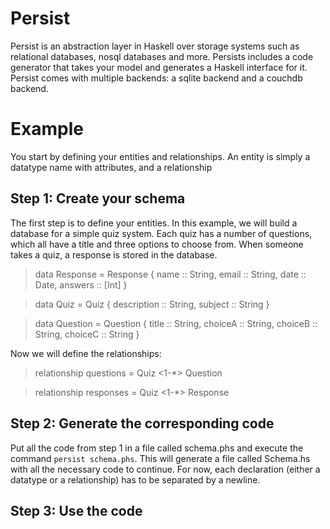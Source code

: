 Persist
=======

Persist is an abstraction layer in Haskell over storage systems such as
relational databases, nosql databases and more. Persists includes a code
generator that takes your model and generates a Haskell interface for it.
Persist comes with multiple backends: a sqlite backend and a couchdb backend.

Example
============

You start by defining your entities and relationships. An entity is simply a
datatype name with attributes, and a relationship 

Step 1: Create your schema
--------------------------

The first step is to define your entities. In this example, we will build a
database for a simple quiz system. Each quiz has a number of questions, which
all have a title and three options to choose from. When someone takes a quiz, a
response is stored in the database.

> data Response = Response {
>   name    :: String,
>   email   :: String,
>   date    :: Date,
>   answers :: [Int]
> }

> data Quiz = Quiz {
>   description :: String,
>   subject     :: String
> }

> data Question = Question {
>   title   :: String,
>   choiceA :: String,
>   choiceB :: String,
>   choiceC :: String
> }

Now we will define the relationships:

> relationship questions = Quiz <1-*> Question

> relationship responses = Quiz <1-*> Response

Step 2: Generate the corresponding code
---------------------------------------

Put all the code from step 1 in a file called schema.phs and execute the command `persist
schema.phs`. This will generate a file called Schema.hs with all the necessary
code to continue. For now, each declaration (either a datatype or a relationship) has to
be separated by a newline.

Step 3: Use the code
--------------------
